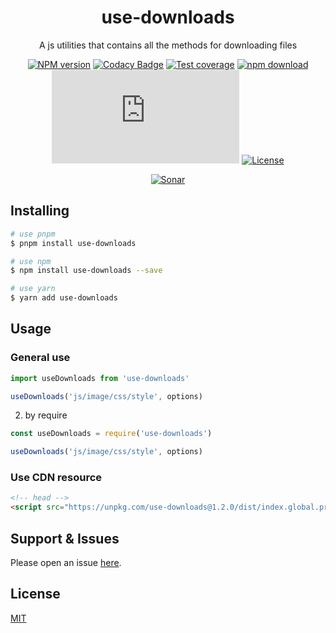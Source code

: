 <div style="text-align: center;" align="center">

# use-downloads

A js utilities that contains all the methods for downloading files

[![NPM version][npm-image]][npm-url]
[![Codacy Badge][codacy-image]][codacy-url]
[![Test coverage][codecov-image]][codecov-url]
[![npm download][download-image]][download-url]
[![gzip][gzip-image]][gzip-url]
[![License][license-image]][license-url]

[![Sonar][sonar-image]][sonar-url]

</div>

<div style="text-align: center; margin-bottom: 20px;" align="center">

</div>

## Installing

```bash
# use pnpm
$ pnpm install use-downloads

# use npm
$ npm install use-downloads --save

# use yarn
$ yarn add use-downloads
```

## Usage

### General use

```js
import useDownloads from 'use-downloads'

useDownloads('js/image/css/style', options)
```

2. by require

```js
const useDownloads = require('use-downloads')

useDownloads('js/image/css/style', options)
```

### Use CDN resource

```html
<!-- head -->
<script src="https://unpkg.com/use-downloads@1.2.0/dist/index.global.prod.js"></script>
```

## Support & Issues

Please open an issue [here](https://github.com/saqqdy/uni-use/issues).

## License

[MIT](LICENSE)

[npm-image]: https://img.shields.io/npm/v/use-downloads.svg?style=flat-square
[npm-url]: https://npmjs.org/package/use-downloads
[codacy-image]: https://app.codacy.com/project/badge/Grade/f70d4880e4ad4f40aa970eb9ee9d0696
[codacy-url]: https://www.codacy.com/gh/saqqdy/use-downloads/dashboard?utm_source=github.com&utm_medium=referral&utm_content=saqqdy/use-downloads&utm_campaign=Badge_Grade
[codecov-image]: https://img.shields.io/codecov/c/github/saqqdy/use-downloads.svg?style=flat-square
[codecov-url]: https://codecov.io/github/saqqdy/use-downloads?branch=master
[download-image]: https://img.shields.io/npm/dm/use-downloads.svg?style=flat-square
[download-url]: https://npmjs.org/package/use-downloads
[gzip-image]: http://img.badgesize.io/https://unpkg.com/use-downloads/dist/index.global.prod.js?compression=gzip&label=gzip%20size:%20JS
[gzip-url]: http://img.badgesize.io/https://unpkg.com/use-downloads/dist/index.global.prod.js?compression=gzip&label=gzip%20size:%20JS
[license-image]: https://img.shields.io/badge/License-MIT-blue.svg
[license-url]: LICENSE
[sonar-image]: https://sonarcloud.io/api/project_badges/quality_gate?project=saqqdy_uni-use
[sonar-url]: https://sonarcloud.io/dashboard?id=saqqdy_uni-use
